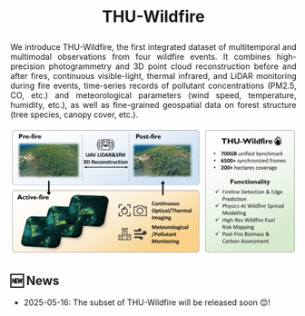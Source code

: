 <h1 align="center"> <p> THU-Wildfire </p></h1>
<p align="justify">
We introduce THU-Wildfire, the first integrated dataset of multitemporal and multimodal observations from four wildfire events. It combines high-precision photogrammetry and 3D point cloud reconstruction before and after fires, continuous visible-light, thermal infrared, and LiDAR monitoring during fire events, time-series records of pollutant concentrations (PM2.5, CO, etc.) and meteorological parameters (wind speed, temperature, humidity, etc.), as well as fine-grained geospatial data on forest structure (tree species, canopy cover, etc.).
</p>

<img src="media/teaser.jpg" alt="Intro" style="zoom:100%" >

## 🆕 News
* 2025-05-16: The subset of THU-Wildfire will be released soon 😊!